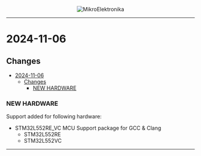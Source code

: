 <p align="center">
  <img src="http://www.mikroe.com/img/designs/beta/logo_small.png?raw=true" alt="MikroElektronika"/>
</p>

---

# 2024-11-06

## Changes

- [2024-11-06](#2024-11-06)
  - [Changes](#changes)
    - [NEW HARDWARE](#new-hardware)

### NEW HARDWARE

Support added for following hardware:

- STM32L552RE_VC MCU Support package for GCC & Clang
  - STM32L552RE
  - STM32L552VC

---
